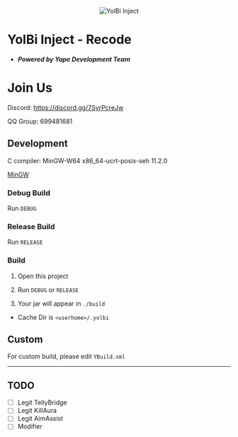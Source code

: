 <!--suppress HtmlDeprecatedAttribute -->
<p align="center">
  <img src="https://avatars.githubusercontent.com/u/159465859?s=64&v=4" alt="YolBi Inject" img>
</p>

# YolBi Inject - Recode

- ***Powered by Yape Development Team***

# Join Us

Discord: https://discord.gg/7SyrPcreJw

QQ Group: 699481681

## Development

C compiler: MinGW-W64 x86_64-ucrt-posix-seh 11.2.0

[MinGW](https://winlibs.com/#download-release)

### Debug Build

Run `DEBUG`

### Release Build

Run `RELEASE`

### Build

1. Open this project

2. Run `DEBUG` or `RELEASE`

3. Your jar will appear in `./build`

- Cache Dir is `<userhome>/.yolbi`

## Custom

For custom build, please edit `YBuild.xml`

<hr>

## TODO

- [ ] Legit TellyBridge
- [ ] Legit KillAura
- [ ] Legit AimAssist
- [ ] Modifier
